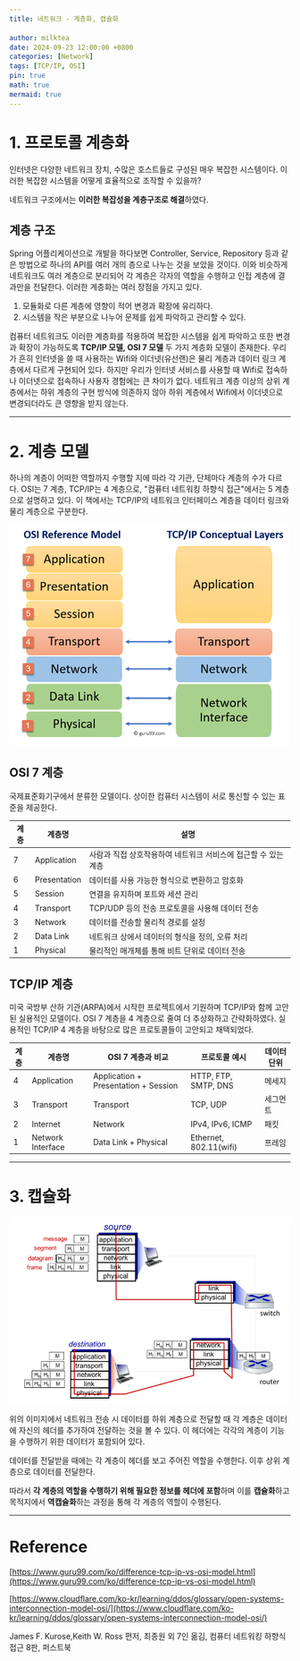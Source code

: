 ```yaml
---
title: 네트워크 - 계층화, 캡슐화

author: milktea
date: 2024-09-23 12:00:00 +0800
categories: [Network]
tags: [TCP/IP, OSI]
pin: true
math: true
mermaid: true
---
```


# 1. 프로토콜 계층화

인터넷은 다양한 네트워크 장치, 수많은 호스트들로 구성된 매우 복잡한 시스템이다.
이러한 복잡한 시스템을 어떻게 효율적으로 조작할 수 있을까?

네트워크 구조에서는 **이러한 복잡성을 계층구조로 해결**하였다.

## 계층 구조

Spring 어플리케이션으로 개발을 하다보면 Controller, Service, Repository 등과 같은 방법으로 하나의 API를 여러 개의 층으로 나누는 것을 보았을 것이다.
이와 비슷하게 네트워크도 여러 계층으로 분리되어 각 계층은 각자의 역할을 수행하고 인접 계층에 결과만을 전달한다.
이러한 계층화는 여러 장점을 가지고 있다.

1. 모듈화로 다른 계층에 영향이 적어 변경과 확장에 유리하다.
2. 시스템을 작은 부분으로 나누어 문제를 쉽게 파악하고 관리할 수 있다.

컴퓨터 네트워크도 이러한 계층화를 적용하여 복잡한 시스템을 쉽게 파악하고 또한 변경과 확장이 가능하도록 **TCP/IP 모델, OSI 7 모델** 두 가지 계층화 모델이 존재한다.
우리가 흔히 인터넷을 쓸 때 사용하는 Wifi와 이더넷(유선랜)은 물리 계층과 데이터 링크 계층에서 다르게 구현되어 있다.
하지만 우리가 인터넷 서비스를 사용할 때 Wifi로 접속하나 이더넷으로 접속하나 사용자 경험에는 큰 차이가 없다.
네트워크 계층 이상의 상위 계층에서는 하위 계층의 구현 방식에 의존하지 않아 하위 계층에서 Wifi에서 이더넷으로 변경되더라도 큰 영향을 받지 않는다.


---

# 2. 계층 모델

하나의 계층이 어떠한 역할까지 수행할 지에 따라 각 기관, 단체마다 계층의 수가 다르다.
OSI는 7 계층, TCP/IP는 4 계층으로, "컴퓨터 네트워킹 하향식 접근"에서는 5 계층으로 설명하고 있다.
이 책에서는 TCP/IP의 네트워크 인터페이스 계층을 데이터 링크와 물리 계층으로 구분한다.

![img.png](/assets/img/posts/network/study-1-2/img.png)

## OSI 7 계층

국제표준화기구에서 분류한 모델이다. 
상이한 컴퓨터 시스템이 서로 통신할 수 있는 표준을 제공한다.

| 계층 | 계층명           | 설명                                  |
|----|---------------|-------------------------------------|
| 7  | Application   | 사람과 직접 상호작용하여 네트워크 서비스에 접근할 수 있는 계층 |
| 6  | Presentation  | 데이터를 사용 가능한 형식으로 변환하고 암호화           |
| 5  | Session       | 연결을 유지하며 포트와 세션 관리                  |
| 4  | Transport     | TCP/UDP 등의 전송 프로토콜을 사용해 데이터 전송      |
| 3  | Network       | 데이터를 전송할 물리적 경로를 설정                 |
| 2  | Data Link     | 네트워크 상에서 데이터의 형식을 정의, 오류 처리         |
| 1  | Physical      | 물리적인 매개체를 통해 비트 단위로 데이터 전송          |

## TCP/IP 계층

미국 국방부 산하 기관(ARPA)에서 시작한 프로젝트에서 기원하며 TCP/IP와 함께 고안된 실용적인 모델이다.
OSI 7 계층을 4 계층으로 줄여 더 추상화하고 간략화하였다.
실용적인 TCP/IP 4 계층을 바탕으로 많은 프로토콜들이 고안되고 채택되었다.

| 계층 | 계층명               | OSI 7 계층과 비교                         | 프로토콜 예시                | 데이터 단위 |
|----|-------------------|--------------------------------------|------------------------|--------|
| 4  | Application       | Application + Presentation + Session | HTTP, FTP, SMTP, DNS   | 메세지    |
| 3  | Transport         | Transport                            | TCP, UDP               | 세그먼트   |
| 2  | Internet          | Network                              | IPv4, IPv6, ICMP       | 패킷     |
| 1  | Network Interface | Data Link + Physical                 | Ethernet, 802.11(wifi) | 프레임    |

---

# 3. 캡슐화

![img_1.png](/assets/img/posts/network/study-1-2/img_1.png)

위의 이미지에서 네트워크 전송 시 데이터를 하위 계층으로 전달할 때 각 계층은 데이터에 자신의 헤더를 추가하여 전달하는 것을 볼 수 있다.
이 헤더에는 각각의 계층이 기능을 수행하기 위한 데이터가 포함되어 있다.

데이터를 전달받을 때에는 각 계층이 헤더를 보고 주어진 역할을 수행한다.
이후 상위 계층으로 데이터를 전달한다.

따라서 **각 계층의 역할을 수행하기 위해 필요한 정보를 헤더에 포함**하며 이를 **캡슐화**하고 목적지에서 **역캡슐화**하는 과정을 통해 각 계층의 역할이 수행된다.


---
# Reference

[https://www.guru99.com/ko/difference-tcp-ip-vs-osi-model.html](https://www.guru99.com/ko/difference-tcp-ip-vs-osi-model.html)

[https://www.cloudflare.com/ko-kr/learning/ddos/glossary/open-systems-interconnection-model-osi/](https://www.cloudflare.com/ko-kr/learning/ddos/glossary/open-systems-interconnection-model-osi/)

James F. Kurose,Keith W. Ross 편저, 최종원 외 7인 옮김, 컴퓨터 네트워킹 하향식 접근 8판, 퍼스트북
